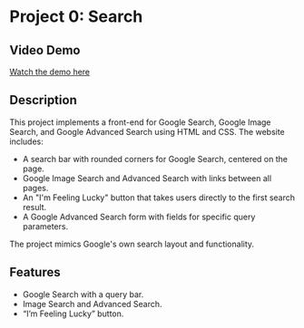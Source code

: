 # Project 0: Search

## Video Demo
[Watch the demo here](https://www.youtube.com/watch?v=FCYWvHuFgdI)

## Description
This project implements a front-end for Google Search, Google Image Search, and Google Advanced Search using HTML and CSS. The website includes:

- A search bar with rounded corners for Google Search, centered on the page.
- Google Image Search and Advanced Search with links between all pages.
- An "I'm Feeling Lucky" button that takes users directly to the first search result.
- A Google Advanced Search form with fields for specific query parameters.

The project mimics Google's own search layout and functionality.

## Features
- Google Search with a query bar.
- Image Search and Advanced Search.
- “I’m Feeling Lucky” button.
